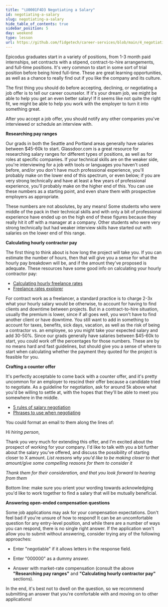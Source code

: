 ```yaml
---
title: "\U0001F4D3 Negotiating a Salary"
id: negotiating-a-salary
slug: negotiating-a-salary
hide_table_of_contents: true
sidebar_position: 5
day: weekend
type: lesson
url: https://github.com/fidgetech/career-services/blob/main/4_negotiating_a_salary.md
---
```


Epicodus graduates start in a variety of positions, from 1-3 month paid internships, set contracts with a stipend, contract-to-hire arrangements, and full-time positions. It's very common to start in some sort of trial position before being hired full-time. These are great learning opportunities, as well as a chance to really find out if you like the company and its culture.

The first thing you should do before accepting, declining, or negotiating a job offer is to tell our career counselor. If it's your dream job, we might be able to help you get an even better salary! If it seems like not quite the right fit, we might be able to help you work with the employer to turn it into something great.

After you accept a job offer, you should notify any other companies you've interviewed or schedule an interview with.

**Researching pay ranges**

Our grads in both the Seattle and Portland areas generally have salaries between $45-60k to start. Glassdoor.com is a great resource for researching salary ranges for different types of positions, as well as for roles at specific companies. If your technical skills are on the weaker side, you're interviewing for a job with tools or languages you haven't used before, and/or you don't have much professional experience, you'll probably make on the lower end of this spectrum, or even below; if you are very strong technically and have at least a few years of professional experience, you'll probably make on the higher end of this. You can use these numbers as a starting point, and even share them with prospective employers as appropriate.

These numbers are not absolutes, by any means! Some students who were middle of the pack in their technical skills and with only a bit of professional experience have ended up on the high end of these figures because they really hit it off with a manager at a company. Other students who were very strong technically but had weaker interview skills have started out with salaries on the lower end of this range.


**Calculating hourly contractor pay**

The first thing to think about is how long the project will take you. If you can estimate the number of hours, then that will give you a sense for what the hourly pay breakdown will be, and if the amount they've proposed is adequate. These resources have some good info on calculating your hourly contractor pay:

- [Calculating hourly freelance rates](https://blog.teamtreehouse.com/calculate-hourly-freelance-rates-web-design-development-work)
- [Freelance rates explorer](https://www.hellobonsai.com/freelance-rates)

For contract work as a freelancer, a standard practice is to charge 2-3x what your hourly salary would be otherwise, to account for having to find clients and downtime between projects. But in a contract-to-hire situation, usually the premium is lower, since if all goes well, you won't have to find another client or have downtime. You still want to add in something to account for taxes, benefits, sick days, vacation, as well as the risk of being a contractor vs. an employee, so you might take your expected salary and add 30-50%. Since our grads generally have salaries between $45-60k to start, you could work off the percentages for those numbers.  These are by no means hard and fast guidelines, but should give you a sense of where to start when calculating whether the payment they quoted for the project is feasible for you.


**Crafting a counter offer**

It's perfectly acceptable to come back with a counter offer, and it's pretty uncommon for an employer to rescind their offer because a candidate tried to negotiate. As a guideline for negotiation, ask for around 5k above what you'd be willing to settle at, with the hopes that they'll be able to meet you somewhere in the middle.

- [5 rules of salary negotiation](https://www.glassdoor.com/blog/5-rules-salary-negotiation/)
- [Phrases to use when negotiating](https://www.glassdoor.com/blog/words-phrases-to-use-salary-negotiations/)

You could format an email to them along the lines of:

Hi *hiring person*,

Thank you very much for extending this offer, and I'm excited about the prospect of working for your company. I'd like to talk with you a bit further about the salary you've offered, and discuss the possibility of starting closer to X amount. *List reasons why you'd like to be making closer to that amount/give some compelling reasons for them to consider it*

*Thank them for their consideration, and that you look forward to hearing from them*

Bottom line: make sure you orient your wording towards acknowledging you'd like to work together to find a salary that will be mutually beneficial.


**Answering open-ended compensation questions**

Some job applications may ask for your compensation expectations. Don't feel bad if you're unsure of how to respond! It can be an uncomfortable question for any entry-level position, and while there are a number of ways you can respond, there is no single right answer. If the application won't allow you to submit without answering, consider trying any of the following approaches:

- Enter "negotiable" if it allows letters in the response field.

- Enter "000000" as a dummy answer.

- Answer with market-rate compensation (consult the above **"Researching pay ranges"** and **"Calculating hourly contractor pay"** sections).

In the end, it's best not to dwell on the question, so we recommend submitting an answer that you're comfortable with and moving on to other applications!
